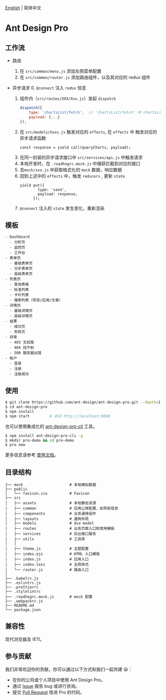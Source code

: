 [English](./README.md) | 简体中文

# Ant Design Pro

## 工作流
- 路由
    1. 在 `src/common/menu.js` 添加左侧菜单配置
    2. 在 `src/common/router.js` 添加路由组件，以及其对应的 redux 组件

- 异步请求
    0. `@connect` 注入 `redux` 信息
    1. 组件内（`src/routes/XXX/Xxx.js`）发起 `dispatch`
        ```js
        dispatch({
            type: 'chartsList/fetch',  // 'chartsList/fetch' 中 chartsList 是 namespaced, fetch 是 effects
            payload: {...}
        });
        ```
    2. 在 `src/models/Xxxx.js` 触发对应的 `effects`, 在 `effects` 中 触发对应的异步请求函数
        ```
        const response = yield call(queryCharts, payload);
        ```
    3. 在同一封装的异步请求接口中 `src/services/api.js` 中触发请求
    4. 本地开发时，在 `.roadhogrc.mock.js` 中捕获拦截到对应的接口
    5. 去`mock/xxx.js` 中获取格式化的 `mock` 数据，响应数据
    6. 回到上述中的 `effects` 中，触发 `reducers` , 更新 `state`
        ```
        yield put({
                type: 'save',
                payload: response,
              });
        ```
    7.  `@connect` 注入的 `state` 发生变化，重新渲染

## 模板

```
- Dashboard
  - 分析页
  - 监控页
  - 工作台
- 表单页
  - 基础表单页
  - 分步表单页
  - 高级表单页
- 列表页
  - 查询表格
  - 标准列表
  - 卡片列表
  - 搜索列表（项目/应用/文章）
- 详情页
  - 基础详情页
  - 高级详情页
- 结果
  - 成功页
  - 失败页
- 异常
  - 403 无权限
  - 404 找不到
  - 500 服务器出错
- 帐户
  - 登录
  - 注册
  - 注册成功
```

## 使用

```bash
$ git clone https://github.com/ant-design/ant-design-pro.git --depth=1
$ cd ant-design-pro
$ npm install
$ npm start         # 访问 http://localhost:8000
```

也可以使用集成化的 [ant-design-pro-cli](https://github.com/ant-design/ant-design-pro-cli) 工具。

```bash
$ npm install ant-design-pro-cli -g
$ mkdir pro-demo && cd pro-demo
$ pro new
```

更多信息请参考 [使用文档](http://pro.ant.design/docs/getting-started)。


## 目录结构
```
├── mock                     # 本地模拟数据
├── public
│   └── favicon.ico          # Favicon
├── src
│   ├── assets               # 本地静态资源
│   ├── common               # 应用公用配置，如导航信息
│   ├── components           # 业务通用组件
│   ├── layouts              # 通用布局
│   ├── models               # dva model
│   ├── routes               # 业务页面入口和常用模板
│   ├── services             # 后台接口服务
│   ├── utils                # 工具库
│   │
│   ├── theme.js             # 主题配置
│   ├── index.ejs            # HTML 入口模板
│   ├── index.js             # 应用入口
│   ├── index.less           # 全局样式
│   └── router.js            # 路由入口
│
├── .babelrc.js
├── .eslintrc.js
├── .prettierrc
├── .stylelintrc
├── .roadhogrc.mock.js       # mock 配置
├── .webpackrc.js
├── README.md
└── package.json
```


## 兼容性

现代浏览器及 IE11。

## 参与贡献

我们非常欢迎你的贡献，你可以通过以下方式和我们一起共建 :smiley:：

- 在你的公司或个人项目中使用 Ant Design Pro。
- 通过 [Issue](http://github.com/ant-design/ant-design-pro/issues) 报告 bug 或进行咨询。
- 提交 [Pull Request](http://github.com/ant-design/ant-design-pro/pulls) 改进 Pro 的代码。
